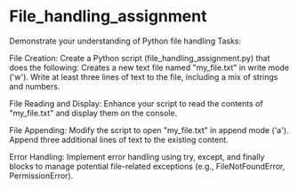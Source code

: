 # File_handling_assignment
Demonstrate your understanding of Python file handling
Tasks:

File Creation:
Create a Python script (file_handling_assignment.py) that does the following:
Creates a new text file named "my_file.txt" in write mode ('w').
Write at least three lines of text to the file, including a mix of strings and numbers.




File Reading and Display:
Enhance your script to read the contents of "my_file.txt" and display them on the console.




File Appending:
Modify the script to open "my_file.txt" in append mode ('a').
Append three additional lines of text to the existing content.




Error Handling:
Implement error handling using try, except, and finally blocks to manage potential file-related exceptions (e.g., FileNotFoundError, PermissionError).

